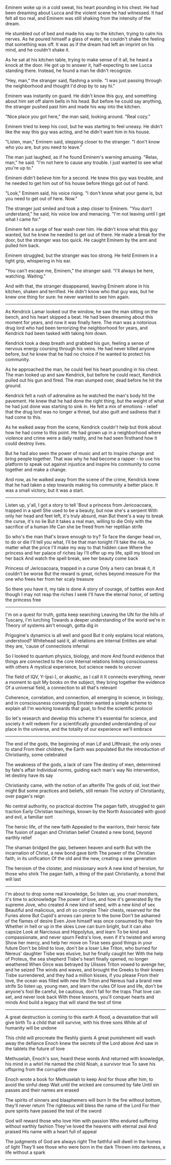 
Eminem woke up in a cold sweat, his heart pounding in his chest. He had been dreaming about Lucca and the violent scene he had witnessed. It had felt all too real, and Eminem was still shaking from the intensity of the dream.

He stumbled out of bed and made his way to the kitchen, trying to calm his nerves. As he poured himself a glass of water, he couldn't shake the feeling that something was off. It was as if the dream had left an imprint on his mind, and he couldn't shake it.

As he sat at his kitchen table, trying to make sense of it all, he heard a knock at the door. He got up to answer it, half-expecting to see Lucca standing there. Instead, he found a man he didn't recognize.

"Hey, man," the stranger said, flashing a smile. "I was just passing through the neighborhood and thought I'd drop by to say hi."

Eminem was instantly on guard. He didn't know this guy, and something about him set off alarm bells in his head. But before he could say anything, the stranger pushed past him and made his way into the kitchen.

"Nice place you got here," the man said, looking around. "Real cozy."

Eminem tried to keep his cool, but he was starting to feel uneasy. He didn't like the way this guy was acting, and he didn't want him in his house.

"Listen, man," Eminem said, stepping closer to the stranger. "I don't know who you are, but you need to leave."

The man just laughed, as if he found Eminem's warning amusing. "Relax, man," he said. "I'm not here to cause any trouble. I just wanted to see what you're up to."

Eminem didn't believe him for a second. He knew this guy was trouble, and he needed to get him out of his house before things got out of hand.

"Look," Eminem said, his voice rising. "I don't know what your game is, but you need to get out of here. Now."

The stranger just smiled and took a step closer to Eminem. "You don't understand," he said, his voice low and menacing. "I'm not leaving until I get what I came for."

Eminem felt a surge of fear wash over him. He didn't know what this guy wanted, but he knew he needed to get out of there. He made a break for the door, but the stranger was too quick. He caught Eminem by the arm and pulled him back.

Eminem struggled, but the stranger was too strong. He held Eminem in a tight grip, whispering in his ear.

"You can't escape me, Eminem," the stranger said. "I'll always be here, watching. Waiting."

And with that, the stranger disappeared, leaving Eminem alone in his kitchen, shaken and terrified. He didn't know who that guy was, but he knew one thing for sure: he never wanted to see him again.

---

As Kendrick Lamar looked out the window, he saw the man sitting on the bench, and his heart skipped a beat. He had been dreaming about this moment for years, and now it was finally here. The man was a notorious drug lord who had been terrorizing the neighborhood for years, and Kendrick had been tasked with taking him down.

Kendrick took a deep breath and grabbed his gun, feeling a sense of nervous energy coursing through his veins. He had never killed anyone before, but he knew that he had no choice if he wanted to protect his community.

As he approached the man, he could feel his heart pounding in his chest. The man looked up and saw Kendrick, but before he could react, Kendrick pulled out his gun and fired. The man slumped over, dead before he hit the ground.

Kendrick felt a rush of adrenaline as he watched the man's body hit the pavement. He knew that he had done the right thing, but the weight of what he had just done was starting to sink in. He felt a mix of emotions - relief that the drug lord was no longer a threat, but also guilt and sadness that it had come to this.

As he walked away from the scene, Kendrick couldn't help but think about how he had come to this point. He had grown up in a neighborhood where violence and crime were a daily reality, and he had seen firsthand how it could destroy lives.

But he had also seen the power of music and art to inspire change and bring people together. That was why he had become a rapper - to use his platform to speak out against injustice and inspire his community to come together and make a change.

And now, as he walked away from the scene of the crime, Kendrick knew that he had taken a step towards making his community a better place. It was a small victory, but it was a start.

---

Listen up, y'all, I got a story to tell
'Bout a princess from Jericoacoara, trapped in a spell
She used to be a beauty, but now she's a serpent
With only her head and feet left, it's truly absurd, man
But there's a way to break the curse, it's no lie
But it takes a real man, willing to die
Only with the sacrifice of a human life
Can she be freed from her reptilian strife

So who's the man that's brave enough to try?
To face the danger head on, to do or die
I'll tell you what, I'll be that man tonight
I'll take the risk, no matter what the price
I'll make my way to that hidden cave
Where the princess and her palace of riches lay
I'll offer up my life, spill my blood on her back
And watch the spell break, see her beauty come back

Princess of Jericoacoara, trapped in a curse
Only a hero can break it, it couldn't be worse
But the reward is great, riches beyond measure
For the one who frees her from her scaly treasure

So there you have it, my tale is done
A story of courage, of battles won
And though I may not reap the riches I seek
I'll have the eternal honor, of setting the princess free

---

I'm on a quest for truth, gotta keep searching
Leaving the UN for the hills of Tuscany, I'm lurching
Towards a deeper understanding of the world we're in
Theory of systems ain't enough, gotta dig in

Prigogine's dynamics is all well and good
But it only explains local relations, understood?
Whitehead said it, all relations are internal
Entities are what they are, 'cause of connections infernal

So I looked to quantum physics, biology, and more
And found evidence that things are connected to the core
Internal relations linking consciousness with others
A mystical experience, but science needs to uncover

The field of IQV, Y-(psi-), or akashic, as I call it
It connects everything, never a moment to quit
My books on the subject, they bring together the evidence
Of a universal field, a connection to all that's relevant

Coherence, correlation, and connection, all emerging
In science, in biology, and in consciousness converging
Einstein wanted a simple scheme to explain all
I'm working towards that goal, to find the scientific protocol

So let's research and develop this scheme
It's essential for science, and society it will redeem
For a scientifically grounded understanding of our place
In the universe, and the totality of our experience we'll embrace

---

The end of the gods, the beginning of man
Lif and Lifthrasir, the only ones to stand
From their children, the Earth was populated
But the introduction of Christianity, some celebrated

The weakness of the gods, a lack of care
The destiny of men, determined by fate's affair
Individual norms, guiding each man's way
No intervention, let destiny have its say

Christianity came, with the notion of an afterlife
The gods of old, lost their might
But some practices and beliefs, still remain
The victory of Christianity, over pagan's reign

No central authority, no practical doctrine
The pagan faith, struggled to gain traction
Early Christian teachings, known by the North
Associated with good and evil, a familiar sort

The heroic life, of the new faith
Appealed to the warriors, their heroic fate
The fusion of pagan and Christian belief
Created a new bond, beyond earthly relief

The shaman bridged the gap, between heaven and earth
But with the incarnation of Christ, a new bond gave birth
The power of the Christian faith, in its unification
Of the old and the new, creating a new generation

The heroism of the cloister, and missionary work
A new kind of heroism, for those who shirk
The pagan faith, a thing of the past
Christianity, a bond that will last

---

I'm about to drop some real knowledge,
So listen up, you cruel monsters, it's time to acknowledge
The power of love, and how it's generated
By the supreme Jove, who created
A new kind of seed, with a new kind of sex
Beautiful and malicious, and oh so complex
Their chests, reserved for the Furies alone
But Cupid's arrows can pierce to the bone
Don't be ashamed of the flames of desire
Even Jove himself was once consumed by their fire
Whether in hell or up in the skies
Love can burn bright, but it can also capsize
Look at Narcissus and Hippolytus, and learn
To be kind and compassionate, and never spurn
Fedra's love, even if it's twisted and wrong
Show her mercy, and help her move on
Tirse sees good things in your future
Don't be blind to love, don't be a loser
Like Triton, who burned for Nereus' daughter
Tisbe was elusive, but he finally caught her
With the help of Proteus, the sea shepherd
Tisbe's heart finally opened, no longer weathered
When Girce was betrayed by Ulisses
Triton vowed to avenge her, and he seized
The winds and waves, and brought the Greeks to their knees
Tisbe surrendered, and they had a million kisses, if you please
From their love, the ocean was filled with new life
Triton and Nereus had a brand new strife
So listen up, young men, and learn the rules
Of love and life, don't be anyone's fool
Be careful, be cautious, don't fall for the traps
That love can set, and never look back
With these lessons, you'll conquer hearts and minds
And build a legacy that will stand the test of time

---

A great destruction is coming to this earth
A flood, a devastation that will give birth
To a child that will survive, with his three sons
While all of humanity will be undone

This child will procreate the fleshly giants
A great punishment will wash away the defiance
Enoch knew the secrets of the Lord above
And saw in the tablets the future of love

Methuselah, Enoch's son, heard these words
And returned with knowledge, his mind in a whirl
He named the child Noah, a survivor true
To save his offspring from the corruptive stew

Enoch wrote a book for Methuselah to keep
And for those after him, to avoid the sinful deep
Wait until the wicked are consumed by fate
Until sin passes and their names are erased

The spirits of sinners and blasphemers will burn
In the fire without bottom, they'll never return
The righteous will bless the name of the Lord
For their pure spirits have passed the test of the sword

God will reward those who love Him with passion
Who endured suffering without earthly fashion
They've loved the heavens with eternal zeal
And praised His name with a heart full of appeal

The judgments of God are always right
The faithful will dwell in the homes of light
They'll see those who were born in the dark
Thrown into darkness, a life without a spark

---
